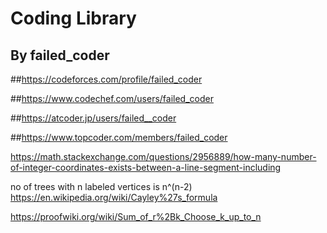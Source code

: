 # Coding Library

## By failed_coder

##https://codeforces.com/profile/failed_coder

##https://www.codechef.com/users/failed_coder

##https://atcoder.jp/users/failed__coder

##https://www.topcoder.com/members/failed_coder


https://math.stackexchange.com/questions/2956889/how-many-number-of-integer-coordinates-exists-between-a-line-segment-including

no of trees with n labeled vertices is n^(n-2) https://en.wikipedia.org/wiki/Cayley%27s_formula


https://proofwiki.org/wiki/Sum_of_r%2Bk_Choose_k_up_to_n
